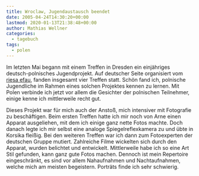 ```yaml
---
title: Wroclaw, Jugendaustausch beendet
date: 2005-04-24T14:30:20+00:00
lastmod: 2020-01-13T21:38:48+00:00
author: Mathias Wellner
categories:
  - tagebuch
tags:
  - polen
---
```

Im letzten Mai begann mit einem Treffen in Dresden ein einjähriges deutsch-polnisches Jugendprojekt. Auf deutscher Seite organisiert vom [riesa efau](http://riesa-efau.de/), fanden insgesamt vier Treffen statt. Schön fand ich, polnische Jugendliche im Rahmen eines solchen Projektes kennen zu lernen. Mit Polen verbinde ich jetzt vor allem die Gesichter der polnischen Teilnehmer, einige kenne ich mittlerweile recht gut.

Dieses Projekt war für mich auch der Anstoß, mich intensiver mit Fotografie zu beschäftigen. Beim ersten Treffen hatte ich mir noch von Arne einen Apparat ausgeliehen, mit dem ich einige ganz nette Fotos machte. Doch danach legte ich mir selbst eine analoge Spiegelreflexkamera zu und übte in Korsika fleißig. Bei den weiteren Treffen war ich dann zum Fotoexperten der deutschen Gruppe mutiert. Zahlreiche Filme wickelten sich durch den Apparat, wurden belichtet und entwickelt. Mittlerweile habe ich so eine Art Stil gefunden, kann ganz gute Fotos machen. Dennoch ist mein Repertoire eingeschränkt, es sind vor allem Nahaufnahmen und Nachtaufnahmen, welche mich am meisten begeistern. Porträts finde ich sehr schwierig.